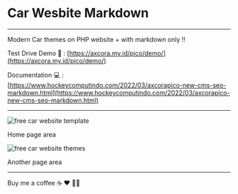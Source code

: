 # Car Wesbite Markdown
---------------------------------

Modern Car themes on PHP website + with markdown only !!

Test Drive Demo 🚀 : [https://axcora.my.id/pico/demo/](https://axcora.my.id/pico/demo/)

Documentation 💻 : [https://www.hockeycomputindo.com/2022/03/axcorapico-new-cms-seo-markdown.html](https://www.hockeycomputindo.com/2022/03/axcorapico-new-cms-seo-markdown.html)


-------------------


![free car website template](https://blogger.googleusercontent.com/img/b/R29vZ2xl/AVvXsEjZLYkpRtMhDB4Be9QaQaA6KvdOkia5iXMGe6uWbVT8QMX8_qH3FNaCShQ52yegLRUciBm1dguwLJVJ_2jvdOiGCCzEc7Ej-mvLZcZ2outPRGtCgow9GpDmPlGQqbQOtcJi7fuzkj277DCmLhabU0Gg8ma7CChGMzZpqf45wSIidZOc3I2VQH2fGBqMqA/s3129/Web%20capture_28-5-2023_18427_localhost.jpeg)

Home page area

![free car website themes](https://blogger.googleusercontent.com/img/b/R29vZ2xl/AVvXsEjoTEqvGl7gdCiixF01oUYoxh41GdlunaeVO4a0_Io2drbfqYl5bWGYuX0g8vuLjf9rg4sRp7sIKZAms4uSTq8OzHJoJPJY__h3FNNhYp8taET_SSe_Iy4xwjrFP6gRNS9nbpy5RxmS75oWrN-wu7IAdwAXFgMYXm3AdxlVE7sUdgW6ds7I3e8fe52KOw/s2263/Web%20capture_28-5-2023_18446_localhost.jpeg)

Another page area

--------------------

Buy me a coffee ☕️ ❤️ ✌🏻

<script type="text/javascript" src="https://cdnjs.buymeacoffee.com/1.0.0/button.prod.min.js" data-name="bmc-button" data-slug="axcora" data-color="#FFDD00" data-emoji="" data-font="Cookie" data-text="Buy me a coffee" data-outline-color="#000000" data-font-color="#000000" data-coffee-color="#ffffff" ></script>



